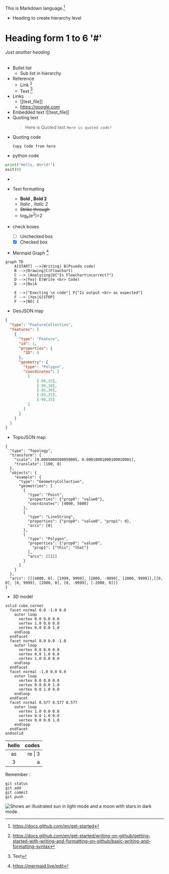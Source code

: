 This is Markdown language.[^1]
- Heading to create hierarchy level
# Heading form 1 to 6 '#'
###### Just another heading
- Bullet list
	- Sub list in hierarchy
- Reference
	- Link [^2] 
	- Text [^3] 
- Links
	- [[test_file]]
	- https://google.com
- Embedded text ![[test_file]]
- Quoting text
	> Here is Quoted text `Here is quoted code?`
- Quoting code
	```
	Copy Code from here 
	```
- python code
```python
print("Hello, World!")
exit(0)
```
- 

- Text formatting
	- **Bold** __, Bold 2__
	- *Italic* _, Italic 2_
	- ~~Strike through~~
	- log<sub>e</sub>(e<sup>2</sup>)=2
- check boxes
	- [ ] Unchecked box
	- [x] Checked box
- Mermaid Graph [^4]
```mermaid
graph TD
    A[START] -->|Writing| B(Psuedo code)
    B -->|Drawing|C(Flowchart)
    C --> |Analyzing|D{"Is Flowchart\ncorrect?"}
    D -->|Yes| E(Write <br> Code)
    D -->|No|A
    
    E -->|"Execting \n code"| F{"Is output <br> as expected"}
    F --> |Yes|G[STOP]
    F -->|NO| C
```
- GeoJSON map
```geojson
{
  "type": "FeatureCollection",
  "features": [
    {
      "type": "Feature",
      "id": 1,
      "properties": {
        "ID": 0
      },
      "geometry": {
        "type": "Polygon",
        "coordinates": [
          [
              [-90,35],
              [-90,30],
              [-85,30],
              [-85,35],
              [-90,35]
          ]
        ]
      }
    }
  ]
}
````
- TopoJSON map
```topojson
{
  "type": "Topology",
  "transform": {
    "scale": [0.0005000500050005, 0.00010001000100010001],
    "translate": [100, 0]
  },
  "objects": {
    "example": {
      "type": "GeometryCollection",
      "geometries": [
        {
          "type": "Point",
          "properties": {"prop0": "value0"},
          "coordinates": [4000, 5000]
        },
        {
          "type": "LineString",
          "properties": {"prop0": "value0", "prop1": 0},
          "arcs": [0]
        },
        {
          "type": "Polygon",
          "properties": {"prop0": "value0",
            "prop1": {"this": "that"}
          },
          "arcs": [[1]]
        }
      ]
    }
  },
  "arcs": [[[4000, 0], [1999, 9999], [2000, -9999], [2000, 9999]],[[0, 0], [0, 9999], [2000, 0], [0, -9999], [-2000, 0]]]
}
```
- 3D model
```stl
solid cube_corner
  facet normal 0.0 -1.0 0.0
    outer loop
      vertex 0.0 0.0 0.0
      vertex 1.0 0.0 0.0
      vertex 0.0 0.0 1.0
    endloop
  endfacet
  facet normal 0.0 0.0 -1.0
    outer loop
      vertex 0.0 0.0 0.0
      vertex 0.0 1.0 0.0
      vertex 1.0 0.0 0.0
    endloop
  endfacet
  facet normal -1.0 0.0 0.0
    outer loop
      vertex 0.0 0.0 0.0
      vertex 0.0 0.0 1.0
      vertex 0.0 1.0 0.0
    endloop
  endfacet
  facet normal 0.577 0.577 0.577
    outer loop
      vertex 1.0 0.0 0.0
      vertex 0.0 1.0 0.0
      vertex 0.0 0.0 1.0
    endloop
  endfacet
endsolid
```

| hello |      codes |
|:-----:|-----------:|
|  as   |    re \| 3 |
|   3   |          a |

Remember : 
```
git status
git add
git commit
git push
```
[^1]:https://docs.github.com/en/get-started
[^2]: https://docs.github.com/en/get-started/writing-on-github/getting-started-with-writing-and-formatting-on-github/basic-writing-and-formatting-syntax
[^3]: Text
[^4]:https://mermaid.live/edit
<picture>
  <source media="(prefers-color-scheme: dark)" srcset="https://user-images.githubusercontent.com/25423296/163456776-7f95b81a-f1ed-45f7-b7ab-8fa810d529fa.png">
  <source media="(prefers-color-scheme: light)" srcset="https://user-images.githubusercontent.com/25423296/163456779-a8556205-d0a5-45e2-ac17-42d089e3c3f8.png">
  <img alt="Shows an illustrated sun in light mode and a moon with stars in dark mode." src="https://user-images.githubusercontent.com/25423296/163456779-a8556205-d0a5-45e2-ac17-42d089e3c3f8.png">
</picture>